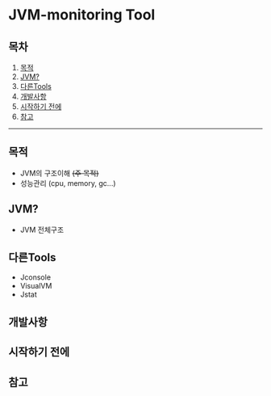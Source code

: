 # **JVM-monitoring Tool**

## 목차
1. [목적](#목적)
2. [JVM?](#JVM?)
3. [다른Tools](#다른tools)
4. [개발사항](#개발사항)
5. [시작하기 전에](#before-start)
6. [참고](#ref)

----

## 목적
* JVM의 구조이해 ~~(주 목적)~~
* 성능관리 (cpu, memory, gc...)
## JVM?
* JVM 전체구조
## 다른Tools
* Jconsole
* VisualVM
* Jstat
## 개발사항
## 시작하기 전에
## 참고
